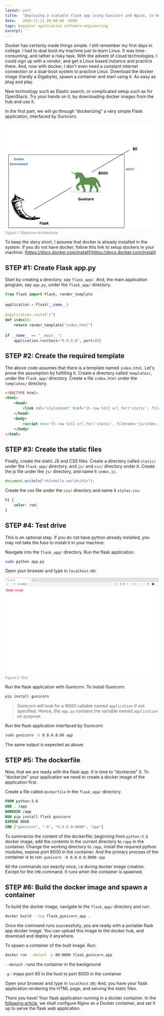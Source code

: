 ```yaml
---
layout: post
title:  "Deploying a scalable flask app using Gunicorn and Nginx, in Docker: Part #1"
date:   2018-11-21 00:00:00 -0400
tags: beginner application software-engineering
excerpt: ''
---
```


Docker has certainly made things simple. I still remember my first days in college. I had to dual boot my machine just to learn Linux. It was time-consuming, and rather a risky task. With the advent of cloud technologies, I could sign up with a vendor, and get a Linux based instance and practice there. And, now with docker, I don't even need a constant internet connection or a dual-boot system to practice Linux. Download the docker image (hardly a Gigabyte), spawn a container and start using it. As easy as plug and play.

New technology such as Elastic search, or complicated setup such as for OpenStack. Try your hands on it, by downloading docker images from the hub and use it.

In the first part, we will go through “dockerizing" a very simple Flask application, interfaced by Gunicorn.

![Figure 1: Objective Architecture](/assets/img/flask-app/objective-1.png)
<br/><small style="color: gray">Figure 1: Objective Architecture</small><br/>

To keep the story short, I assume that docker is already installed in the system. If you do not have docker, follow this link to setup dockers in your machine: [https://docs.docker.com/install](https://docs.docker.com/install)

## STEP #1: Create Flask app.py

Start by creating a directory, say `flask_app/`. And, the main application program, say `app.py`, under the `flask_app/` directory.

```python
from flask import Flask, render_template

application = Flask(__name__)

@application.route("/")
def index():
    return render_template("index.html")

if __name__ == "__main__":
    application.run(host="0.0.0.0", port=80)
```

## STEP #2: Create the required template

The above code assumes that there is a template named `index.html`. Let's prove the assumption by fulfilling it. Create a directory called `templates/`, under the `flask_app/` directory. Create a file `index.html` under the `templates/` directory.

```html
<!DOCTYPE html>
<html>
    <head>
        <link rel="stylesheet" href="{% raw %}{{ url_for('static', filename='css/styles.css') }}{% endraw %}" />
    </head>
    <body>
        <script src="{% raw %}{{ url_for('static', filename='js/index.js') }}{% endraw %}"></script>
    </body>
</html>
```

## STEP #3: Create the static files

Finally, create the static JS and CSS files. Create a directory called `static/` under the `flask_app/` directory, and `js/` and `css/` directory under it. Create the js file under the `js/` directory, and name it `index.js`.

```javascript
document.writeln("<h1>Hello world</h1>");
```

Create the css file under the `css/` directory and name it `styles.css`.

```css
h1 {
    color: red;
}
```

## STEP #4: Test drive

This is an optional step. If you do not have python already installed, you may not take the fuss to install it in your machine.

Navigate into the `flask_app/` directory. Run the flask application: 

```bash
sudo python app.py
```

Open your browser and type in `localhost:80`:


![Figure 2: Test](/assets/img/flask-app/test80.png)
<br/><small style="color: gray">Figure 2: Test</small><br/>

Run the flask application with Gunicorn. To install Gunicorn: 

```bash
pip install gunicorn
```

> Gunicorn will look for a WSGI callable named `application` if not specified. Hence, the `app.py` contains the variable named `application` on purpose.

Run the flask application interfaced by Gunicorn:

```bash
sudo gunicorn -b 0.0.0.0:80 app
```

The same output is expected as above.

## STEP #5: The dockerfile

Now, that we are ready with the flask app. It is time to “dockerize" it. To “dockerize" your application we need to create a docker image of the application first.

Create a file called `dockerfile` in the `flask_app/` directory.

```dockerfile
FROM python:3.6
ADD . /app
WORKDIR /app
RUN pip install flask gunicorn
EXPOSE 8000
CMD ["gunicorn", "-b", "0.0.0.0:8000", "app"]
```

To summarize the content of the dockerfile; beginning from `python:3.6` docker image, add the contents in the current directory to `/app` in the container. Change the working directory to `/app`, install the required python modules, expose port 8000 in the container. And the primary process of the container is to run: `gunicorn -b 0.0.0.0:8000 app`

All the commands run exactly once, i.e during docker image creation. Except for the `CMD` command. It runs when the container is spawned.

## STEP #6: Build the docker image and spawn a container

To build the docker image, navigate to the `flask_app/` directory and run:

```bash
docker build --tag flask_gunicorn_app . 
```

Once the command runs successfully, you are ready with a portable flask app docker image. You can upload this image to the docker hub, and download and deploy it anywhere.

To spawn a container of the built image. Run:

```bash
docker run --detach -p 80:8000 flask_gunicorn_app
```

`--detach` : runs the container in the background

`-p` : maps port 80 in the host to port 8000 in the container

Open your browser and type in `localhost:80`; And, you have your flask application rendering the HTML page, and serving the static files.

There you have! Your flask application running in a docker container. In the [following article](/2018/11/20/deploying-a-scalable-flask-app-using-gunicorn-and-nginx-in-docker-part-2.html), we shall configure Nginx as a Docker container, and set it up to serve the flask web application.